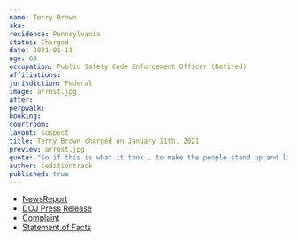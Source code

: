```yaml
---
name: Terry Brown
aka:
residence: Pennsylvania
status: Charged
date: 2021-01-11
age: 69
occupation: Public Safety Code Enforcement Officer (Retired)
affiliations:
jurisdiction: Federal
image: arrest.jpg
after:
perpwalk:
booking:
courtroom:
layout: suspect
title: Terry Brown charged on January 11th, 2021
preview: arrest.jpg
quote: "So if this is what it took … to make the people stand up and listen, then to me it was worth it."
author: seditiontrack
published: true
---
```


- [NewsReport](https://www.ldnews.com/story/news/2021/01/07/lebanon-county-arrested-during-capitol-siege-has-no-regrets-trump-supporters-election-washington/6588911002/)
- [DOJ Press Release](https://www.justice.gov/opa/pr/thirteen-charged-federal-court-following-riot-united-states-capitol)
- [Complaint](https://www.justice.gov/opa/press-release/file/1351716/download)
- [Statement of Facts](https://www.justice.gov/opa/press-release/file/1351721/download)

